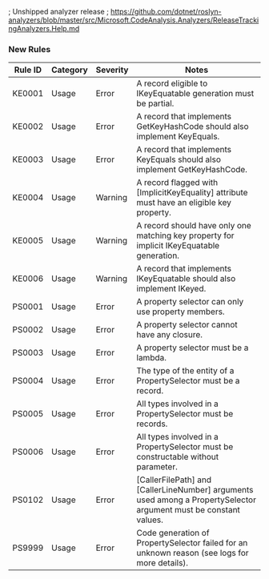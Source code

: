﻿; Unshipped analyzer release
; https://github.com/dotnet/roslyn-analyzers/blob/master/src/Microsoft.CodeAnalysis.Analyzers/ReleaseTrackingAnalyzers.Help.md

### New Rules

Rule ID | Category | Severity | Notes
--------|----------|----------|--------------------
KE0001 | Usage | Error   | A record eligible to IKeyEquatable generation must be partial.
KE0002 | Usage | Error   | A record that implements GetKeyHashCode should also implement KeyEquals.
KE0003 | Usage | Error   | A record that implements KeyEquals should also implement GetKeyHashCode.
KE0004 | Usage | Warning | A record flagged with [ImplicitKeyEquality] attribute must have an eligible key property.
KE0005 | Usage | Warning | A record should have only one matching key property for implicit IKeyEquatable generation.
KE0006 | Usage | Warning | A record that implements IKeyEquatable should also implement IKeyed.
PS0001 | Usage | Error | A property selector can only use property members.
PS0002 | Usage | Error | A property selector cannot have any closure.
PS0003 | Usage | Error | A property selector must be a lambda.
PS0004 | Usage | Error | The type of the entity of a PropertySelector must be a record.
PS0005 | Usage | Error | All types involved in a PropertySelector must be records.
PS0006 | Usage | Error | All types involved in a PropertySelector must be constructable without parameter.
PS0102 | Usage | Error | [CallerFilePath] and [CallerLineNumber] arguments used among a PropertySelector argument must be constant values.
PS9999 | Usage | Error | Code generation of PropertySelector failed for an unknown reason (see logs for more details).
